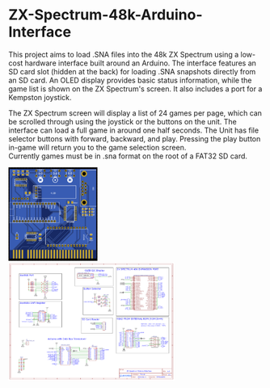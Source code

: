 # ZX-Spectrum-48k-Arduino-Interface
This project aims to load .SNA files into the 48k ZX Spectrum using a low-cost hardware interface built around an Arduino. The interface features an SD card slot (hidden at the back) for loading .SNA snapshots directly from an SD card. An OLED display provides basic status information, while the game list is shown on the ZX Spectrum's screen. It also includes a port for a Kempston joystick.

The ZX Spectrum screen will display a list of 24 games per page, which can be scrolled through using the joystick or the buttons on the unit. The interface can load a full game in around one half seconds.  The Unit has file selector buttons with forward, backward, and play. Pressing the play button in-game will return you to the game selection screen.  
Currently games must be in .sna format on the root of a FAT32 SD card.

<img src="/Documents/ZX-Spectrum-Interface_2024-09-05.png" alt="Description" width="35%" height="35%">
<img src="/Documents/Schematic_ZX-Spectrum-Interface_2024-09-05.png" alt="Description" width="65%" height="65%">
